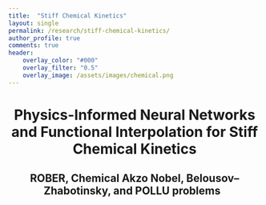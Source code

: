 ```yaml
---
title:  "Stiff Chemical Kinetics"
layout: single
permalink: /research/stiff-chemical-kinetics/
author_profile: true
comments: true
header:
    overlay_color: "#000"
    overlay_filter: "0.5"
    overlay_image: /assets/images/chemical.png
---
```


<h1 style="text-align: center;">Physics-Informed Neural Networks and Functional Interpolation for Stiff Chemical Kinetics</h1>
<h2 style="text-align: center;">ROBER, Chemical Akzo Nobel, Belousov–Zhabotinsky, and POLLU problems &nbsp;</h2>

<font size="2">
</font>